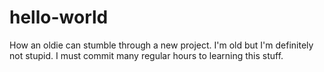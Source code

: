 # hello-world
How an oldie can stumble through a new project.
I'm old but I'm definitely not stupid. I must commit many regular hours to learning this stuff.
